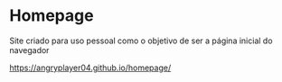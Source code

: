# Homepage

Site criado para uso pessoal como o objetivo de ser a página inicial do navegador

https://angryplayer04.github.io/homepage/

